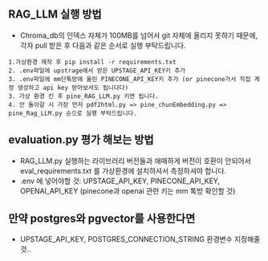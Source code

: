 ## RAG_LLM 실행 방법
- Chroma_db의 인덱스 자체가 100MB를 넘어서 git 자체에 올리지 못하기 때문에, 각자 pull 받은 후 다음과 같은 순서로 실행 부탁드립니다.

```
1.가상환경 제작 후 pip install -r requirements.txt
2. .env파일에 upstrage에서 받은 UPSTAGE_API_KEY키 추가
3. .env파일에 mm단톡방에 올린 PINECONE_API_KEY키 추가 (or pinecone가서 직접 계정 생성하고 api key 받아보셔도 됩니다다)
3. 가상 환경 킨 후 pine_RAG_LLM.py 키면 됩니다.
4. 안 돌아갈 시 가장 먼저 pdf2html.py => pine_chunEmbedding.py => pine_Rag_LLM.py 순으로 실행 부탁드립니다.
```


## evaluation.py 평가 해보는 방법
- RAG_LLM.py 실행하는 라이브러리 버전들과 애매하게 버전이 호환이 안되어서 eval_requirements.txt 를 가상환경에 설치하셔서 측정하셔야 합니다.
- .env 에 넣어야할 것: UPSTAGE_API_KEY, PINECONE_API_KEY, OPENAI_API_KEY (pinecone과 openai 관련 키는 mm 톡방 확인할 것)


## 만약 postgres와 pgvector를 사용한다면 
- UPSTAGE_API_KEY, POSTGRES_CONNECTION_STRING 환경변수 지정해줄 것..
